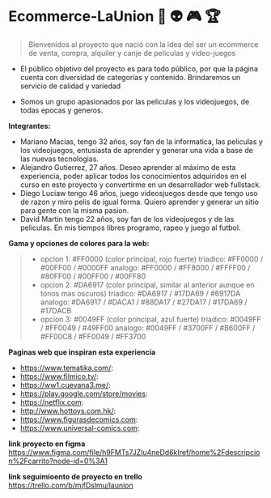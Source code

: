 # Ecommerce-LaUnion :movie_camera: :alien: :video_game: :trophy:
> Bienvenidos al proyecto que nació con la idea del ser un ecommerce de venta, compra, alquiler y canje de peliculas y video-juegos

- El público objetivo del proyecto es para todo público, por que la página cuenta con diversidad de categorías y contenido.
Brindaremos un servicio de calidad y variedad

- Somos un grupo apasionados por las peliculas y los videojuegos, de todas epocas y generos.

**Integrantes:**
- Mariano Macias, tengo 32 años, soy fan de la informatica, las peliculas y los videojuegos, entusiasta de aprender y generar una vida a base de las nuevas tecnologias.
- Alejandro Gutierrez, 27 años. Deseo aprender al máximo de esta experiencia, poder aplicar todos los conocimientos adquiridos en el curso en este proyecto y convertirme en un desarrollador web fullstack.
- Diego Luciaw tengo 46 años, juego videosjuegos desde que tengo uso de razon y miro pelis de igual forma. Quiero aprender y generar un sitio para gente con la misma pasion.
- David Martin tengo 22 años, soy fan de los videojuegos y de las peliculas. En mis tiempos libres programo, rapeo y juego al futbol. 

**Gama y opciones de colores para la web:**
> - opcion 1: #FF0000 (color principal, rojo fuerte)
>    triadico: #FF0000 / #00FF00 / #0000FF
>    analogo: #FF0000 / #FF8000 / #FFFF00 / #80FF00 / #00FF00 / #00FF80
> - opcion 2: #DA6917 (color principal, similar al anterior aunque en tonos mas oscuros)
>    triadico: #DA6917 / #17DA69 / #6917DA
>    analogo: #DA6917 / #DACA1 / #88DA17 / #27DA17 / #17DA69 / #17DACB
> - opcion 3: #0049FF (color principal, azul fuerte)
>    triadico: #0049FF / #FF0049 / #49FF00
>    analogo: #0049FF / #3700FF / #B600FF / #FF00C8 / #FF0049 / #FF3700


**Paginas web que inspiran esta experiencia**
- https://www.tematika.com/:
- https://www.filmico.tv/:
- https://ww1.cuevana3.me/:
- https://play.google.com/store/movies:
- https://netflix.com:
- http://www.hottoys.com.hk/:
- https://www.figurasdecomics.com:
- https://www.universal-comics.com:


**link proyecto en figma**
https://www.figma.com/file/h9FMTs7JZIu4neDd6kIref/home%2Fdescripcion%2Fcarrito?node-id=0%3A1


**link seguimioento de proyecto en trello**
https://trello.com/b/mjfDslmu/launion

